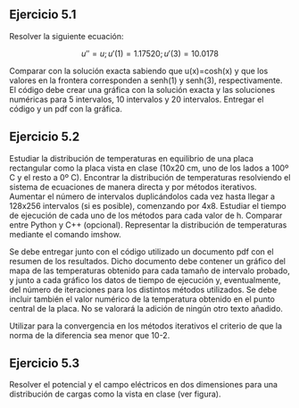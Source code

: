 <h2>Ejercicio 5.1</h2>

Resolver la siguiente ecuación:

$$
u'' = u; u'(1) = 1.17520; u'(3) = 10.0178
$$

Comparar con la solución exacta sabiendo que u(x)=cosh(x) y que los valores en la frontera corresponden a senh(1) y senh(3), respectivamente. 
El código debe crear una gráfica con la solución exacta y las soluciones numéricas para 5 intervalos, 10 intervalos y 20 intervalos. 
Entregar el código y un pdf con la gráfica.

<h2>Ejercicio 5.2</h2>

Estudiar la distribución de temperaturas en equilibrio de una placa rectangular como la placa vista en clase (10x20 cm, uno de los lados a 100º C y el resto a 0º C). 
Encontrar la distribución de temperaturas resolviendo el sistema de ecuaciones de manera directa y por métodos iterativos.
Aumentar el número de intervalos duplicándolos cada vez hasta llegar a 128x256 intervalos (si es posible), comenzando por 4x8. 
Estudiar el tiempo de ejecución de cada uno de los métodos para cada valor de h. Comparar entre Python y C++ (opcional). 
Representar la distribución de temperaturas mediante el comando imshow.

Se debe entregar junto con el código utilizado un documento pdf con el resumen de los resultados. Dicho documento debe contener un gráfico del mapa de las 
temperaturas obtenido para cada tamaño de intervalo probado, y junto a cada gráfico los datos de tiempo de ejecución y, eventualmente, del número de 
iteraciones para los distintos métodos utilizados. Se debe incluir también el valor numérico de la temperatura obtenido en el punto central de la placa. 
No se valorará la adición de ningún otro texto añadido.

Utilizar para la convergencia en los métodos iterativos el criterio de que la norma de la diferencia sea menor que 10-2.

<h2>Ejercicio 5.3</h2>

Resolver el potencial y el campo eléctricos en dos dimensiones para una distribución de cargas como la vista en clase (ver figura).
